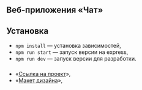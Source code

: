 ## Веб-приложения «Чат»

## Установка

- `npm install` — установка зависимостей,
- `npm run start` — запуск версии на express,
- `npm run dev` — запуск версии для разработки.


### 

- «[Ссылка на проект](https://dashing-kangaroo-f099e9.netlify.app/)»,
- «[Макет дизайна](https://www.figma.com/file/jF5fFFzgGOxQeB4CmKWTiE/Chat_external_link?node-id=0%3A1)»,

